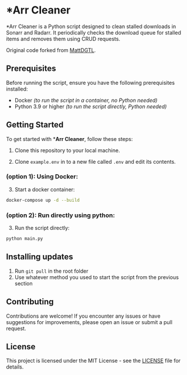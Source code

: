 # *Arr Cleaner

*Arr Cleaner is a Python script designed to clean stalled downloads in Sonarr and Radarr. 
It periodically checks the download queue for stalled items and removes them using CRUD requests.

Original code forked from [MattDGTL](https://github.com/MattDGTL/sonarr-radarr-queue-cleaner).

## Prerequisites

Before running the script, ensure you have the following prerequisites installed:

- Docker *(to run the script in a container, no Python needed)*
- Python 3.9 or higher *(to run the script directly, Python needed)*

## Getting Started

To get started with ***Arr Cleaner**, follow these steps:

1. Clone this repository to your local machine.

2. Clone `example.env` in to a new file called `.env` and edit its contents.

### (option 1): Using Docker:

3. Start a docker container:

```sh
docker-compose up -d --build
```

### (option 2): Run directly using python:

3. Run the script directly:
```sh
python main.py
```

## Installing updates

1. Run `git pull` in the root folder
2. Use whatever method you used to start the script from the previous section

## Contributing

Contributions are welcome! If you encounter any issues or have suggestions for improvements, please open an issue or submit a pull request.

## License

This project is licensed under the MIT License - see the [LICENSE](LICENSE) file for details.
